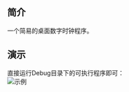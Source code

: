 ## 简介
一个简易的桌面数字时钟程序。

## 演示
直接运行Debug目录下的可执行程序即可：</br>
![示例](https://github.com/Ray1024/PictureBed/blob/master/NumClock.gif)

